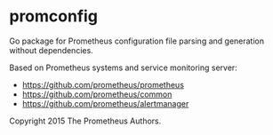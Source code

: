 # promconfig

Go package for Prometheus configuration file parsing and generation without dependencies.

Based on Prometheus systems and service monitoring server:

* https://github.com/prometheus/prometheus
* https://github.com/prometheus/common
* https://github.com/prometheus/alertmanager

Copyright 2015 The Prometheus Authors.
